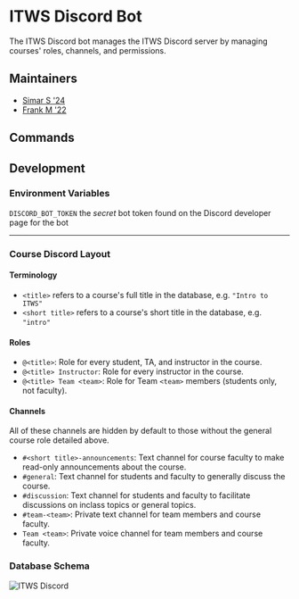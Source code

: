 # ITWS Discord Bot

The ITWS Discord bot manages the ITWS Discord server by managing courses' roles, channels, and permissions.

## Maintainers

- [Simar S '24](https://github.com/simar-singh)
- [Frank M '22](https://github.com/Apexal)

## Commands



## Development

### Environment Variables

`DISCORD_BOT_TOKEN` the *secret* bot token found on the Discord developer page for the bot

---

### Course Discord Layout

#### Terminology

- `<title>` refers to a course's full title in the database, e.g. `"Intro to ITWS"`
- `<short title>` refers to a course's short title in the database, e.g. `"intro"`

#### Roles

- `@<title>`: Role for every student, TA, and instructor in the course.
- `@<title> Instructor`: Role for every instructor in the course.
- `@<title> Team <team>`: Role for Team `<team>` members (students only, not faculty).

#### Channels

All of these channels are hidden by default to those without the general course role detailed above.

- `#<short title>-announcements`: Text channel for course faculty to make read-only announcements about the course.
- `#general`: Text channel for students and faculty to generally discuss the course.
- `#discussion`: Text channel for students and faculty to facilitate discussions on inclass topics or general topics.
- `#team-<team>`: Private text channel for team members and course faculty.
- `Team <team>`: Private voice channel for team members and course faculty.

### Database Schema

![ITWS Discord](https://user-images.githubusercontent.com/8422699/134196542-b3677e9f-297f-4e10-bdda-ec04ff0c7b19.png)
